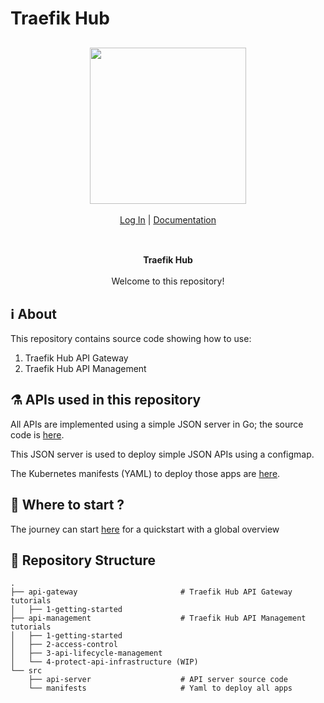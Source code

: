# Traefik Hub

<div align="center" style="margin: 30px;">
<a href="https://hub.traefik.io/">
  <img src="https://doc.traefik.io/traefik-hub/img/traefik-hub-logo.svg" style="width:250px;" align="center" />
</a>
<br />
<br />

<div align="center">
    <a href="https://hub.traefik.io">Log In</a> |
    <a href="https://doc.traefik.io/traefik-hub">Documentation</a>
</div>
</div>

<br />

<div align="center"><strong>Traefik Hub</strong>

<br />
<br />
</div>

<div align="center">Welcome to this repository!</div>

## :information_source: About

This repository contains source code showing how to use:

1. Traefik Hub API Gateway
2. Traefik Hub API Management


## :alembic: APIs used in this repository

All APIs are implemented using a simple JSON server in Go; the source code is [here](./src/api-server).

This JSON server is used to deploy simple JSON APIs using a configmap.

The Kubernetes manifests (YAML) to deploy those apps are [here](./src/manifests).

## :construction_worker: Where to start ?

The journey can start [here](WALKTHROUGH.md) for a quickstart with a global overview

## 📒 Repository Structure

```shell
.
├── api-gateway                       # Traefik Hub API Gateway tutorials
│   ├── 1-getting-started
├── api-management                    # Traefik Hub API Management tutorials
│   ├── 1-getting-started
│   ├── 2-access-control
│   ├── 3-api-lifecycle-management
│   └── 4-protect-api-infrastructure (WIP)
└── src
    ├── api-server                    # API server source code
    └── manifests                     # Yaml to deploy all apps
```
